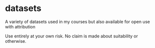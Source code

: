 # datasets
A variety of datasets used in my courses but also available for open use with attribution

Use entirely at your own risk. No claim is made about suitability or otherwise.
